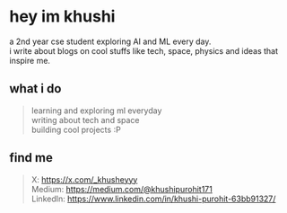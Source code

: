 # hey im khushi

a 2nd year cse student exploring AI and ML every day.  <br>
i write about blogs on cool stuffs like tech, space, physics and ideas that inspire me.

## what i do
> learning and exploring ml everyday <br>
> writing about tech and space  <br>
> building cool projects :P   <br>

## find me
> X: https://x.com/_khusheyyy <br>
> Medium: https://medium.com/@khushipurohit171 <br>
> LinkedIn: https://www.linkedin.com/in/khushi-purohit-63bb91327/

